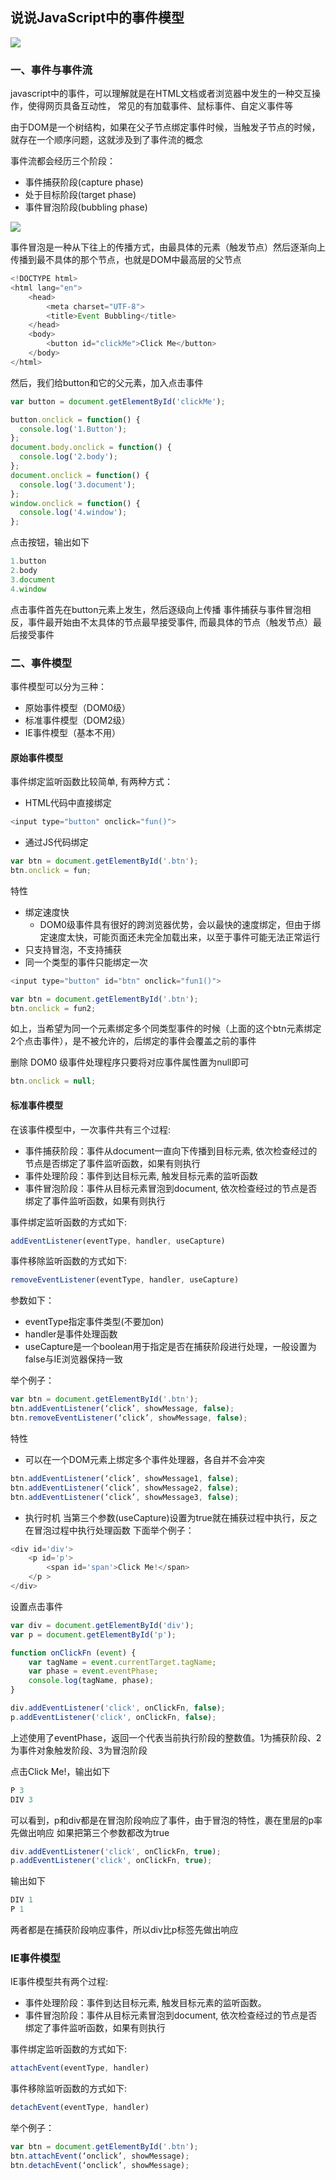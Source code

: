 ## 说说JavaScript中的事件模型

![](https://static.vue-js.com/32a182f0-74cf-11eb-85f6-6fac77c0c9b3.png)

### 一、事件与事件流

javascript中的事件，可以理解就是在HTML文档或者浏览器中发生的一种交互操作，使得网页具备互动性， 常见的有加载事件、鼠标事件、自定义事件等

由于DOM是一个树结构，如果在父子节点绑定事件时候，当触发子节点的时候，就存在一个顺序问题，这就涉及到了事件流的概念

事件流都会经历三个阶段：

* 事件捕获阶段(capture phase)
* 处于目标阶段(target phase)
* 事件冒泡阶段(bubbling phase)

![](https://static.vue-js.com/3e9a6450-74cf-11eb-85f6-6fac77c0c9b3.png)

事件冒泡是一种从下往上的传播方式，由最具体的元素（触发节点）然后逐渐向上传播到最不具体的那个节点，也就是DOM中最高层的父节点

```js
<!DOCTYPE html>
<html lang="en">
    <head>
        <meta charset="UTF-8">
        <title>Event Bubbling</title>
    </head>
    <body>
        <button id="clickMe">Click Me</button>
    </body>
</html>
```

然后，我们给button和它的父元素，加入点击事件
```js
var button = document.getElementById('clickMe');

button.onclick = function() {
  console.log('1.Button');
};
document.body.onclick = function() {
  console.log('2.body');
};
document.onclick = function() {
  console.log('3.document');
};
window.onclick = function() {
  console.log('4.window');
};
```

点击按钮，输出如下
```js
1.button
2.body
3.document
4.window
```

点击事件首先在button元素上发生，然后逐级向上传播
事件捕获与事件冒泡相反，事件最开始由不太具体的节点最早接受事件, 而最具体的节点（触发节点）最后接受事件

### 二、事件模型

事件模型可以分为三种：

* 原始事件模型（DOM0级）
* 标准事件模型（DOM2级）
* IE事件模型（基本不用）

#### 原始事件模型

事件绑定监听函数比较简单, 有两种方式：

* HTML代码中直接绑定
```js
<input type="button" onclick="fun()">
```
* 通过JS代码绑定
```js
var btn = document.getElementById('.btn');
btn.onclick = fun;
```

特性
* 绑定速度快
  * DOM0级事件具有很好的跨浏览器优势，会以最快的速度绑定，但由于绑定速度太快，可能页面还未完全加载出来，以至于事件可能无法正常运行
* 只支持冒泡，不支持捕获
* 同一个类型的事件只能绑定一次

```js
<input type="button" id="btn" onclick="fun1()">

var btn = document.getElementById('.btn');
btn.onclick = fun2;
```

如上，当希望为同一个元素绑定多个同类型事件的时候（上面的这个btn元素绑定2个点击事件），是不被允许的，后绑定的事件会覆盖之前的事件

删除 DOM0 级事件处理程序只要将对应事件属性置为null即可

```js
btn.onclick = null;
```

#### 标准事件模型

在该事件模型中，一次事件共有三个过程:

* 事件捕获阶段：事件从document一直向下传播到目标元素, 依次检查经过的节点是否绑定了事件监听函数，如果有则执行
* 事件处理阶段：事件到达目标元素, 触发目标元素的监听函数
* 事件冒泡阶段：事件从目标元素冒泡到document, 依次检查经过的节点是否绑定了事件监听函数，如果有则执行


事件绑定监听函数的方式如下:
```js
addEventListener(eventType, handler, useCapture)
```

事件移除监听函数的方式如下:
```js
removeEventListener(eventType, handler, useCapture)
```

参数如下：
* eventType指定事件类型(不要加on)
* handler是事件处理函数
* useCapture是一个boolean用于指定是否在捕获阶段进行处理，一般设置为false与IE浏览器保持一致

举个例子：
```js
var btn = document.getElementById('.btn');
btn.addEventListener(‘click’, showMessage, false);
btn.removeEventListener(‘click’, showMessage, false);
```

特性
* 可以在一个DOM元素上绑定多个事件处理器，各自并不会冲突
```js
btn.addEventListener(‘click’, showMessage1, false);
btn.addEventListener(‘click’, showMessage2, false);
btn.addEventListener(‘click’, showMessage3, false);
```

* 执行时机
当第三个参数(useCapture)设置为true就在捕获过程中执行，反之在冒泡过程中执行处理函数
下面举个例子：
```js
<div id='div'>
    <p id='p'>
        <span id='span'>Click Me!</span>
    </p >
</div>
```
设置点击事件

```js
var div = document.getElementById('div');
var p = document.getElementById('p');

function onClickFn (event) {
    var tagName = event.currentTarget.tagName;
    var phase = event.eventPhase;
    console.log(tagName, phase);
}

div.addEventListener('click', onClickFn, false);
p.addEventListener('click', onClickFn, false);
```

上述使用了eventPhase，返回一个代表当前执行阶段的整数值。1为捕获阶段、2为事件对象触发阶段、3为冒泡阶段

点击Click Me!，输出如下
```js
P 3
DIV 3
```

可以看到，p和div都是在冒泡阶段响应了事件，由于冒泡的特性，裹在里层的p率先做出响应
如果把第三个参数都改为true

```js
div.addEventListener('click', onClickFn, true);
p.addEventListener('click', onClickFn, true);
```

输出如下
```js
DIV 1
P 1
```
两者都是在捕获阶段响应事件，所以div比p标签先做出响应

### IE事件模型

IE事件模型共有两个过程:
* 事件处理阶段：事件到达目标元素, 触发目标元素的监听函数。
* 事件冒泡阶段：事件从目标元素冒泡到document, 依次检查经过的节点是否绑定了事件监听函数，如果有则执行

事件绑定监听函数的方式如下:
```js
attachEvent(eventType, handler)
```
事件移除监听函数的方式如下:
```js
detachEvent(eventType, handler)
```
举个例子：
```js
var btn = document.getElementById('.btn');
btn.attachEvent(‘onclick’, showMessage);
btn.detachEvent(‘onclick’, showMessage);
```